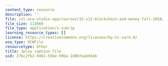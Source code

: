 ```yaml
---
content_type: resource
description: ''
file: /ol-ocw-studio-app/courses/15-s12-blockchain-and-money-fall-2018/27bc2fb2946155be99ba1d0bfeab94eb_zGDTt9Q3vyM.vtt
file_size: 113669
file_type: application/x-subrip
learning_resource_types: []
license: https://creativecommons.org/licenses/by-nc-sa/4.0/
ocw_type: OCWFile
resourcetype: Other
title: 3play caption file
uid: 27bc2fb2-9461-55be-99ba-1d0bfeab94eb
---
```

